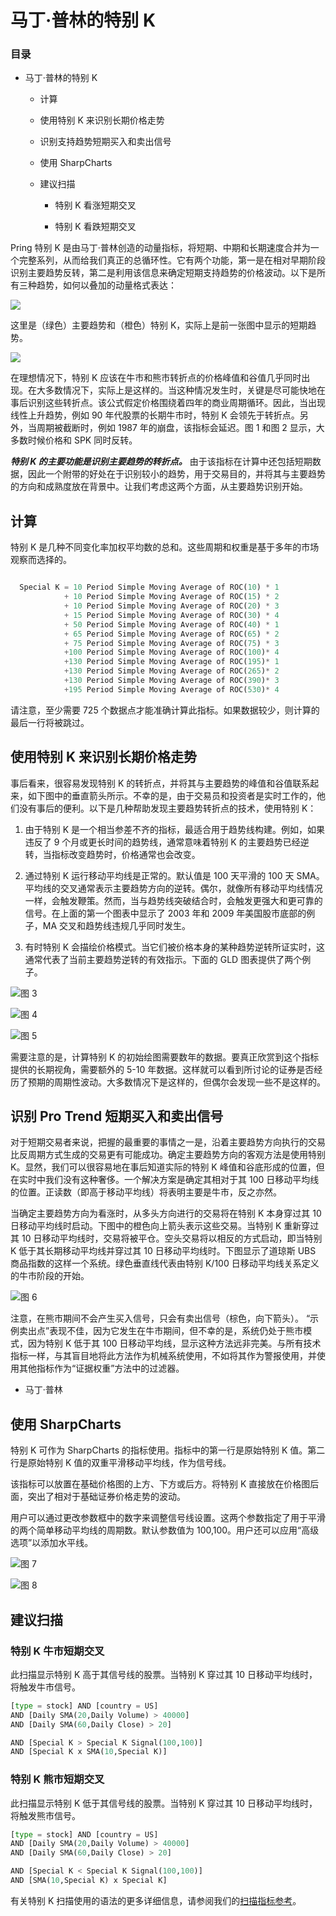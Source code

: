 # 马丁·普林的特别 K 

### 目录

+   马丁·普林的特别 K

    +   计算

    +   使用特别 K 来识别长期价格走势

    +   识别支持趋势短期买入和卖出信号

    +   使用 SharpCharts

    +   建议扫描

        +   特别 K 看涨短期交叉

        +   特别 K 看跌短期交叉

Pring 特别 K 是由马丁·普林创造的动量指标，将短期、中期和长期速度合并为一个完整系列，从而给我们真正的总循环性。它有两个功能，第一是在相对早期阶段识别主要趋势反转，第二是利用该信息来确定短期支持趋势的价格波动。以下是所有三种趋势，如何以叠加的动量格式表达：

![](img/1d9d84230a439e8ec9a21b4a7c98df08.jpg)

这里是（绿色）主要趋势和（橙色）特别 K，实际上是前一张图中显示的短期趋势。

![](img/c0a24e023878568746056a540fbdca47.jpg)

在理想情况下，特别 K 应该在牛市和熊市转折点的价格峰值和谷值几乎同时出现。在大多数情况下，实际上是这样的。当这种情况发生时，关键是尽可能快地在事后识别这些转折点。该公式假定价格围绕着四年的商业周期循环。因此，当出现线性上升趋势，例如 90 年代股票的长期牛市时，特别 K 会领先于转折点。另外，当周期被截断时，例如 1987 年的崩盘，该指标会延迟。图 1 和图 2 显示，大多数时候价格和 SPK 同时反转。

***特别 K 的主要功能是识别主要趋势的转折点。*** 由于该指标在计算中还包括短期数据，因此一个附带的好处在于识别较小的趋势，用于交易目的，并将其与主要趋势的方向和成熟度放在背景中。让我们考虑这两个方面，从主要趋势识别开始。

## 计算

特别 K 是几种不同变化率加权平均数的总和。这些周期和权重是基于多年的市场观察而选择的。

```py

  Special K = 10 Period Simple Moving Average of ROC(10) * 1
            + 10 Period Simple Moving Average of ROC(15) * 2
            + 10 Period Simple Moving Average of ROC(20) * 3
            + 15 Period Simple Moving Average of ROC(30) * 4
            + 50 Period Simple Moving Average of ROC(40) * 1
            + 65 Period Simple Moving Average of ROC(65) * 2
            + 75 Period Simple Moving Average of ROC(75) * 3
            +100 Period Simple Moving Average of ROC(100)* 4
            +130 Period Simple Moving Average of ROC(195)* 1
            +130 Period Simple Moving Average of ROC(265)* 2
            +130 Period Simple Moving Average of ROC(390)* 3
            +195 Period Simple Moving Average of ROC(530)* 4

```

请注意，至少需要 725 个数据点才能准确计算此指标。如果数据较少，则计算的最后一行将被跳过。

## 使用特别 K 来识别长期价格走势

事后看来，很容易发现特别 K 的转折点，并将其与主要趋势的峰值和谷值联系起来，如下图中的垂直箭头所示。不幸的是，由于交易员和投资者是实时工作的，他们没有事后的便利。以下是几种帮助发现主要趋势转折点的技术，使用特别 K：

1.  由于特别 K 是一个相当参差不齐的指标，最适合用于趋势线构建。例如，如果违反了 9 个月或更长时间的趋势线，通常意味着特别 K 的主要趋势已经逆转，当指标改变趋势时，价格通常也会改变。

1.  通过特别 K 运行移动平均线是正常的。默认值是 100 天平滑的 100 天 SMA。平均线的交叉通常表示主要趋势方向的逆转。偶尔，就像所有移动平均线情况一样，会触发鞭策。然而，当与趋势线突破结合时，会触发更强大和更可靠的信号。在上面的第一个图表中显示了 2003 年和 2009 年美国股市底部的例子，MA 交叉和趋势线违规几乎同时发生。

1.  有时特别 K 会描绘价格模式。当它们被价格本身的某种趋势逆转所证实时，这通常代表了当前主要趋势逆转的有效指示。下面的 GLD 图表提供了两个例子。

![图 3](http://stockcharts.com/h-sc/ui?s=SPY&p=D&st=1995-01-01&en=2010-04-01&id=p27191194097&a=351268055 "http://stockcharts.com/h-sc/ui?s=SPY&p=D&st=1995-01-01&en=2010-04-01&id=p27191194097&a=351268055")

![图 4](http://stockcharts.com/h-sc/ui?s=$CRB&p=D&st=1995-01-01&en=2014-01-01&id=p91095913553&a=351269321 "http://stockcharts.com/h-sc/ui?s=$CRB&p=D&st=1995-01-01&en=2014-01-01&id=p91095913553&a=351269321")

![图 5](http://stockcharts.com/h-sc/ui?s=GLD&p=D&st=2008-01-02&en=2013-05-06&id=p98657791953&a=351279812 "http://stockcharts.com/h-sc/ui?s=GLD&p=D&st=2008-01-02&en=2013-05-06&id=p98657791953&a=351279812")

需要注意的是，计算特别 K 的初始绘图需要数年的数据。要真正欣赏到这个指标提供的长期视角，需要额外的 5-10 年数据。这样就可以看到所讨论的证券是否经历了预期的周期性波动。大多数情况下是这样的，但偶尔会发现一些不是这样的。

## 识别 Pro Trend 短期买入和卖出信号

对于短期交易者来说，把握的最重要的事情之一是，沿着主要趋势方向执行的交易比反周期方式生成的交易更有可能成功。确定主要趋势方向的客观方法是使用特别 K。显然，我们可以很容易地在事后知道实际的特别 K 峰值和谷底形成的位置，但在实时中我们没有这种奢侈。一个解决方案是确定其相对于其 100 日移动平均线的位置。正读数（即高于移动平均线）将表明主要是牛市，反之亦然。

当确定主要趋势方向为看涨时，从多头方向进行的交易将在特别 K 本身穿过其 10 日移动平均线时启动。下图中的橙色向上箭头表示这些交易。当特别 K 重新穿过其 10 日移动平均线时，交易将被平仓。空头交易将以相反的方式启动，即当特别 K 低于其长期移动平均线并穿过其 10 日移动平均线时。下图显示了道琼斯 UBS 商品指数的这样一个系统。绿色垂直线代表由特别 K/100 日移动平均线关系定义的牛市阶段的开始。

![图 6](http://stockcharts.com/h-sc/ui?s=DJP&p=D&st=2008-02-14&en=2010-07-24&id=p13988319489&a=351486397 "http://stockcharts.com/h-sc/ui?s=DJP&p=D&st=2008-02-14&en=2010-07-24&id=p13988319489&a=351486397")

注意，在熊市期间不会产生买入信号，只会有卖出信号（棕色，向下箭头）。 “示例卖出点”表现不佳，因为它发生在牛市期间，但不幸的是，系统仍处于熊市模式，因为特别 K 低于其 100 日移动平均线，显示这种方法远非完美。与所有技术指标一样，与其盲目地将此方法作为机械系统使用，不如将其作为警报使用，并使用其他指标作为“证据权重”方法中的过滤器。

- 马丁·普林

## 使用 SharpCharts

特别 K 可作为 SharpCharts 的指标使用。指标中的第一行是原始特别 K 值。第二行是原始特别 K 值的双重平滑移动平均线，作为信号线。

该指标可以放置在基础价格图的上方、下方或后方。将特别 K 直接放在价格图后面，突出了相对于基础证券价格走势的波动。

用户可以通过更改参数框中的数字来调整信号线设置。这两个参数指定了用于平滑的两个简单移动平均线的周期数。默认参数值为 100,100。用户还可以应用“高级选项”以添加水平线。

![图 7](img/c4aa55e49173996e5a6149af3749ca5d.jpg "图 7")

![图 8](img/25bb32c408525ebbbd173f21077dac7c.jpg "图 8")

## 建议扫描

### 特别 K 牛市短期交叉

此扫描显示特别 K 高于其信号线的股票。当特别 K 穿过其 10 日移动平均线时，将触发牛市信号。

```py
[type = stock] AND [country = US] 
AND [Daily SMA(20,Daily Volume) > 40000] 
AND [Daily SMA(60,Daily Close) > 20] 

AND [Special K > Special K Signal(100,100)]
AND [Special K x SMA(10,Special K)]
```

### 特别 K 熊市短期交叉

此扫描显示特别 K 低于其信号线的股票。当特别 K 穿过其 10 日移动平均线时，将触发熊市信号。

```py
[type = stock] AND [country = US] 
AND [Daily SMA(20,Daily Volume) > 40000] 
AND [Daily SMA(60,Daily Close) > 20] 

AND [Special K < Special K Signal(100,100)]
AND [SMA(10,Special K) x Special K]
```

有关特别 K 扫描使用的语法的更多详细信息，请参阅我们的[扫描指标参考](http://stockcharts.com/docs/doku.php?id=scans:indicators#pring_s_special_k "http://stockcharts.com/docs/doku.php?id=scans:indicators#pring_s_special_k")。
